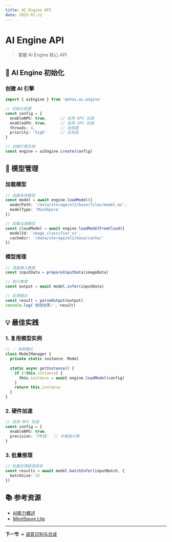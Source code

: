 ```yaml
---
title: AI Engine API
date: 2025-01-22
---
```


# AI Engine API

> 掌握 AI Engine 核心 API

## 🎯 AI Engine 初始化

### 创建 AI 引擎

```typescript
import { aiEngine } from '@ohos.ai.engine'

// 初始化配置
const config = {
  enableNPU: true,      // 启用 NPU 加速
  enableGPU: true,      // 启用 GPU 加速
  threads: 4,           // 线程数
  priority: 'high'      // 优先级
}

// 创建引擎实例
const engine = aiEngine.create(config)
```

## 🔧 模型管理

### 加载模型

```typescript
// 加载本地模型
const model = await engine.loadModel({
  modelPath: '/data/storage/el2/base/files/model.ms',
  modelType: 'MindSpore'
})

// 加载云端模型
const cloudModel = await engine.loadModelFromCloud({
  modelId: 'image_classifier_v1',
  cacheDir: '/data/storage/el2/base/cache/'
})
```

### 模型推理

```typescript
// 准备输入数据
const inputData = prepareInputData(imageData)

// 执行推理
const output = await model.infer(inputData)

// 处理输出
const result = parseOutput(output)
console.log('推理结果:', result)
```

## 💡 最佳实践

### 1. 复用模型实例

```typescript
// ✅ 单例模式
class ModelManager {
  private static instance: Model
  
  static async getInstance() {
    if (!this.instance) {
      this.instance = await engine.loadModel(config)
    }
    return this.instance
  }
}
```

### 2. 硬件加速

```typescript
// 启用 NPU 加速
const config = {
  enableNPU: true,
  precision: 'FP16'  // 半精度计算
}
```

### 3. 批量推理

```typescript
// 批量处理提高效率
const results = await model.batchInfer(inputBatch, {
  batchSize: 32
})
```

## 📚 参考资源

- [AI能力概述](https://developer.huawei.com/consumer/cn/doc/harmonyos-guides-V5/ai-overview-0000001820880597-V5)
- [MindSpore Lite](https://developer.huawei.com/consumer/cn/doc/harmonyos-guides-V5/mindspore-lite-guidelines-0000001774121034-V5)

---

**下一节** → [语音识别与合成](03-语音识别与合成.md)
